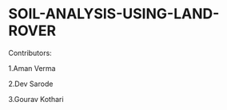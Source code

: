 # SOIL-ANALYSIS-USING-LAND-ROVER







Contributors: 

1.Aman Verma

2.Dev Sarode  

3.Gourav Kothari
